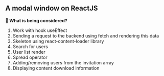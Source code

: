 ## A modal window on ReactJS

**👀 What is being considered?**
1. Work with hook useEffect
2. Sending a request to the backend using fetch and rendering this data
3. Skeleton using react-content-loader library
4. Search for users
5. User list render
6. Spread operator
7. Adding/removing users from the invitation array
8. Displaying content download information